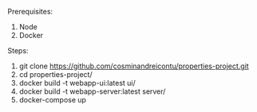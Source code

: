 Prerequisites:
1. Node 
2. Docker

Steps:
1. git clone https://github.com/cosminandreicontu/properties-project.git
2. cd properties-project/
3. docker build -t webapp-ui:latest ui/
4. docker build -t webapp-server:latest server/
5. docker-compose up
